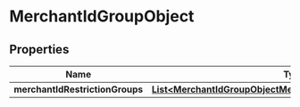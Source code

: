 

# MerchantIdGroupObject


## Properties

| Name | Type | Description | Notes |
|------------ | ------------- | ------------- | -------------|
|**merchantIdRestrictionGroups** | [**List&lt;MerchantIdGroupObjectMerchantIdRestrictionGroupsInner&gt;**](MerchantIdGroupObjectMerchantIdRestrictionGroupsInner.md) |  |  [optional] |



